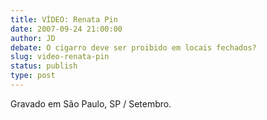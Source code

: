 ```yaml
---
title: VÍDEO: Renata Pin
date: 2007-09-24 21:00:00
author: JD
debate: O cigarro deve ser proibido em locais fechados?
slug: video-renata-pin
status: publish 
type: post
---
```



Gravado em São Paulo, SP / Setembro.


